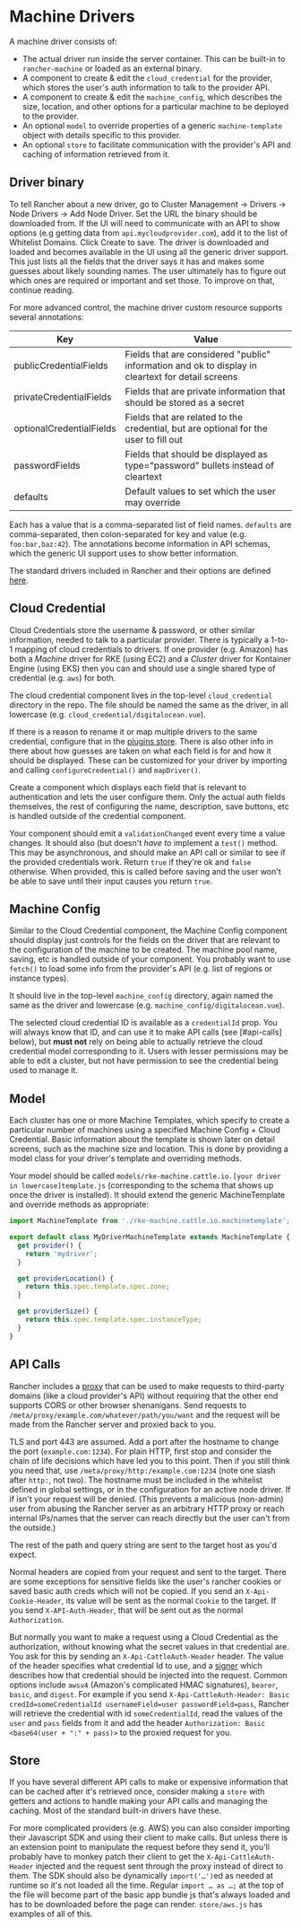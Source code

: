 # Machine Drivers

A machine driver consists of:
  - The actual driver run inside the server container.  This can be built-in to `rancher-machine` or loaded as an external binary.
  - A component to create & edit the `cloud_credential` for the provider, which stores the user's auth information to talk to the provider API.
  - A component to create & edit the `machine_config`, which describes the size, location, and other options for a particular machine to be deployed to the provider.
  - An optional `model` to override properties of a generic `machine-template` object with details specific to this provider.
  - An optional `store` to facilitate communication with the provider's API and caching of information retrieved from it.

## Driver binary

To tell Rancher about a new driver, go to Cluster Management -> Drivers -> Node Drivers -> Add Node Driver.  Set the URL the binary should be downloaded from.  If the UI will need to communicate with an API to show options (e.g getting data from `api.mycloudprovider.com`), add it to the list of Whitelist Domains.  Click Create to save.  The driver is downloaded and loaded and becomes available in the UI using all the generic driver support.  This just lists all the fields that the driver says it has and makes some guesses about likely sounding names.  The user ultimately has to figure out which ones are required or important and set those.  To improve on that, continue reading.

For more advanced control, the machine driver custom resource supports several annotations:

| Key                       | Value                                                                                             |
| --------------------------|---------------------------------------------------------------------------------------------------|
| publicCredentialFields    | Fields that are considered "public" information and ok to display in cleartext for detail screens |
| privateCredentialFields   | Fields that are private information that should be stored as a secret                             |
| optionalCredentialFields  | Fields that are related to the credential, but are optional for the user to fill out              |
| passwordFields            | Fields that should be displayed as type="password" bullets instead of cleartext                   |
| defaults                  | Default values to set which the user may override                                                 |

Each has a value that is a comma-separated list of field names.  `defaults` are comma-separated, then colon-separated for key and value (e.g. `foo:bar,baz:42`).  The annotations become information in API schemas, which the generic UI support uses to show better information.

The standard drivers included in Rancher and their options are defined [here](https://github.com/rancher/rancher/blob/release/v2.6/pkg/data/management/machinedriver_data.go).

## Cloud Credential

Cloud Credentials store the username & password, or other similar information, needed to talk to a particular provider.  There is typically a 1-to-1 mapping of cloud credentials to drivers.  If one provider (e.g. Amazon) has both a *Machine* driver for RKE (using EC2) and a *Cluster* driver for Kontainer Engine (using EKS) then you can and should use a single shared type of credential (e.g. `aws`) for both.

The cloud credential component lives in the top-level `cloud_credential` directory in the repo.  The file should be named the same as the driver, in all lowercase (e.g. `cloud_credential/digitalocean.vue`).

If there is a reason to rename it or map multiple drivers to the same credential, configure that in the [plugins store](`../../../../store/plugins.js`).  There is also other info in there about how guesses are taken on what each field is for and how it should be displayed.  These can be customized for your driver by importing and calling `configureCredential()` and `mapDriver()`.

Create a component which displays each field that is relevant to authentication and lets the user configure them.  Only the actual auth fields themselves, the rest of configuring the name, description, save buttons, etc is handled outside of the credential component.

Your component should emit a `validationChanged` event every time a value changes.  It should also (but doesn't _have to_ implement a `test()` method.  This may be asynchronous, and should make an API call or similar to see if the provided credentials work.  Return `true` if they're ok and `false` otherwise.  When provided, this is called before saving and the user won't be able to save until their input causes you return `true`.

## Machine Config

Similar to the Cloud Credential component, the Machine Config component should display just controls for the fields on the driver that are relevant to the configuration of the machine to be created.  The machine pool name, saving, etc is handled outside of your component.  You probably want to use `fetch()` to load some info from the provider's API (e.g. list of regions or instance types).

It should live in the top-level `machine_config` directory, again named the same as the driver and lowercase (e.g. `machine_config/digitalocean.vue`).

The selected cloud credential ID is available as a `credentialId` prop.  You will always know that ID, and can use it to make API calls (see [#api-calls] below), but **must not** rely on being able to actually retrieve the cloud credential model corresponding to it.  Users with lesser permissions may be able to edit a cluster, but not have permission to see the credential being used to manage it.

## Model

Each cluster has one or more Machine Templates, which specify to create a particular number of machines using a specified Machine Config + Cloud Credential.  Basic information about the template is shown later on detail screens, such as the machine size and location.  This is done by providing a model class for your driver's template and overriding methods.

Your model should be called `models/rke-machine.cattle.io.[your driver in lowercase]template.js` (corresponding to the schema that shows up once the driver is installed).  It should extend the generic MachineTemplate and override methods as appropriate:

```javascript
import MachineTemplate from './rke-machine.cattle.io.machinetemplate';

export default class MyDriverMachineTemplate extends MachineTemplate {
  get provider() {
    return 'mydriver';
  }

  get providerLocation() {
    return this.spec.template.spec.zone;
  }

  get providerSize() {
    return this.spec.template.spec.instanceType;
  }
}
```

## API Calls

Rancher includes a [proxy](https://github.com/rancher/rancher/blob/release/v2.6/pkg/httpproxy/proxy.go) that can be used to make requests to third-party domains (like a cloud provider's API) without requiring that the other end supports CORS or other browser shenanigans.  Send requests to `/meta/proxy/example.com/whatever/path/you/want` and the request will be made from the Rancher server and proxied back to you.

TLS and port 443 are assumed.  Add a port after the hostname to change the port (`example.com:1234`).  For plain HTTP, first stop and consider the chain of life decisions which have led you to this point. Then if you still think you need that, use `/meta/proxy/http:/example.com:1234` (note one slash after `http:`, not two).  The hostname must be included in the whitelist defined in global settings, or in the configuration for an active node driver.  If if isn't your request will be denied.  (This prevents a malicious (non-admin) user from abusing the Rancher server as an arbitrary HTTP proxy or reach internal IPs/names that the server can reach directly but the user can't from the outside.)

The rest of the path and query string are sent to the target host as you'd expect.

Normal headers are copied from your request and sent to the target.  There are some exceptions for sensitive fields like the user's rancher cookies or saved basic auth creds which will not be copied.  If you send an `X-Api-Cookie-Header`, its value will be sent as the normal `Cookie` to the target.  If you send `X-API-Auth-Header`, that will be sent out as the normal `Authorization`.

But normally you want to make a request using a Cloud Credential as the authorization, without knowing what the secret values in that credential are.  You ask for this by sending an `X-Api-CattleAuth-Header` header.  The value of the header specifies what credential Id to use, and a [signer](https://github.com/rancher/rancher/blob/release/v2.6/pkg/httpproxy/sign.go) which describes how that credential should be injected into the request.  Common options include `awsv4` (Amazon's complicated HMAC signatures), `bearer`, `basic`, and `digest`.  For example if you send `X-Api-CattleAuth-Header: Basic credId=someCredentialId usernameField=user passwordField=pass`, Rancher will retrieve the credential with id `someCredentialId`, read the values of the `user` and `pass` fields from it and add the header `Authorization: Basic <base64(user + ":" + pass)>` to the proxied request for you.

## Store

If you have several different API calls to make or expensive information that can be cached after it's retrieved once, consider making a `store` with getters and actions to handle making your API calls and managing the caching.  Most of the standard built-in drivers have these.

For more complicated providers (e.g. AWS) you can also consider importing their Javascript SDK and using their client to make calls.  But unless there is an extension point to manipulate the request before they send it, you'll probably have to monkey patch their client to get the `X-Api-CattleAuth-Header` injected and the request sent through the proxy instead of direct to them.  The SDK should also be dynamically `import('…')`ed as needed at runtime so it's not loaded all the time.  Regular `import … as …;` at the top of the file will become part of the basic app bundle js that's always loaded and has to be downloaded before the page can render.  `store/aws.js` has examples of all of this.
